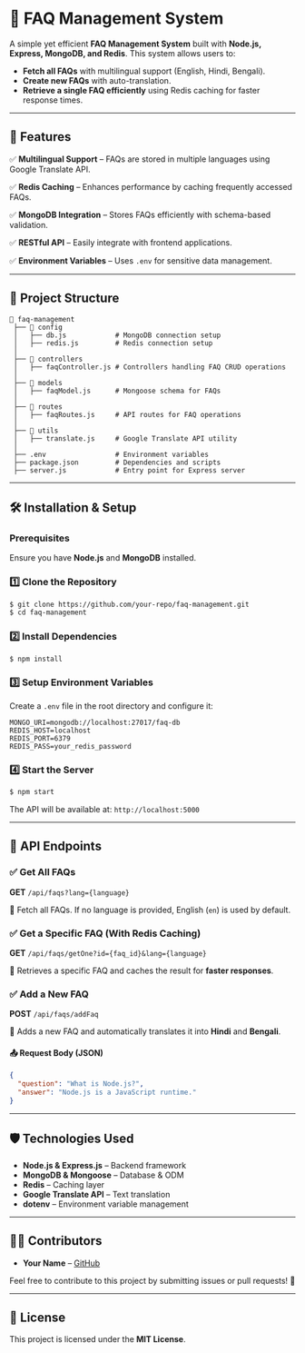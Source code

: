 # 📌 FAQ Management System

A simple yet efficient **FAQ Management System** built with **Node.js, Express, MongoDB, and Redis**. This system allows users to:

- **Fetch all FAQs** with multilingual support (English, Hindi, Bengali).
- **Create new FAQs** with auto-translation.
- **Retrieve a single FAQ efficiently** using Redis caching for faster response times.

---

## 🚀 Features

✅ **Multilingual Support** – FAQs are stored in multiple languages using Google Translate API.

✅ **Redis Caching** – Enhances performance by caching frequently accessed FAQs.

✅ **MongoDB Integration** – Stores FAQs efficiently with schema-based validation.

✅ **RESTful API** – Easily integrate with frontend applications.

✅ **Environment Variables** – Uses `.env` for sensitive data management.

---

## 📁 Project Structure

```
📂 faq-management
 ├── 📂 config
 │   ├── db.js            # MongoDB connection setup
 │   ├── redis.js         # Redis connection setup
 │
 ├── 📂 controllers
 │   ├── faqController.js # Controllers handling FAQ CRUD operations
 │
 ├── 📂 models
 │   ├── faqModel.js      # Mongoose schema for FAQs
 │
 ├── 📂 routes
 │   ├── faqRoutes.js     # API routes for FAQ operations
 │
 ├── 📂 utils
 │   ├── translate.js     # Google Translate API utility
 │
 ├── .env                 # Environment variables
 ├── package.json         # Dependencies and scripts
 ├── server.js            # Entry point for Express server
```

---

## 🛠️ Installation & Setup

### Prerequisites
Ensure you have **Node.js** and **MongoDB** installed.

### 1️⃣ Clone the Repository
```bash
$ git clone https://github.com/your-repo/faq-management.git
$ cd faq-management
```

### 2️⃣ Install Dependencies
```bash
$ npm install
```

### 3️⃣ Setup Environment Variables
Create a `.env` file in the root directory and configure it:
```env
MONGO_URI=mongodb://localhost:27017/faq-db
REDIS_HOST=localhost
REDIS_PORT=6379
REDIS_PASS=your_redis_password
```

### 4️⃣ Start the Server
```bash
$ npm start
```

The API will be available at: `http://localhost:5000`

---

## 📌 API Endpoints

### ✅ Get All FAQs
**GET** `/api/faqs?lang={language}`

📌 Fetch all FAQs. If no language is provided, English (`en`) is used by default.

### ✅ Get a Specific FAQ (With Redis Caching)
**GET** `/api/faqs/getOne?id={faq_id}&lang={language}`

📌 Retrieves a specific FAQ and caches the result for **faster responses**.

### ✅ Add a New FAQ
**POST** `/api/faqs/addFaq`

📌 Adds a new FAQ and automatically translates it into **Hindi** and **Bengali**.

#### 📤 Request Body (JSON)
```json
{
  "question": "What is Node.js?",
  "answer": "Node.js is a JavaScript runtime."
}
```

---

## 🛡️ Technologies Used

- **Node.js & Express.js** – Backend framework
- **MongoDB & Mongoose** – Database & ODM
- **Redis** – Caching layer
- **Google Translate API** – Text translation
- **dotenv** – Environment variable management

---

## 👨‍💻 Contributors
- **Your Name** – [GitHub](https://github.com/your-profile)

Feel free to contribute to this project by submitting issues or pull requests! 🚀

---

## 📜 License
This project is licensed under the **MIT License**.

